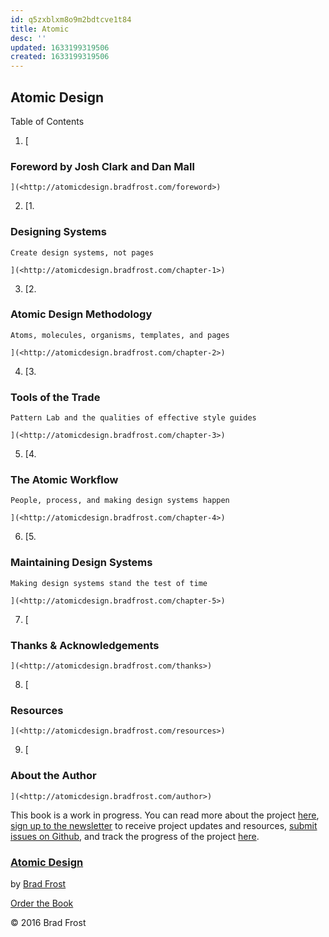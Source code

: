 ```yaml
---
id: q5zxblxm8o9m2bdtcve1t84
title: Atomic
desc: ''
updated: 1633199319506
created: 1633199319506
---
```

## Atomic Design

Table of Contents

1. \[

### Foreword by Josh Clark and Dan Mall

```
](<http://atomicdesign.bradfrost.com/foreword>)
```

2. \[1.

### Designing Systems

```
Create design systems, not pages

](<http://atomicdesign.bradfrost.com/chapter-1>)
```

3. \[2.

### Atomic Design Methodology

```
Atoms, molecules, organisms, templates, and pages

](<http://atomicdesign.bradfrost.com/chapter-2>)
```

4. \[3.

### Tools of the Trade

```
Pattern Lab and the qualities of effective style guides

](<http://atomicdesign.bradfrost.com/chapter-3>)
```

5. \[4.

### The Atomic Workflow

```
People, process, and making design systems happen

](<http://atomicdesign.bradfrost.com/chapter-4>)
```

6. \[5.

### Maintaining Design Systems

```
Making design systems stand the test of time

](<http://atomicdesign.bradfrost.com/chapter-5>)
```

7. \[

### Thanks & Acknowledgements

```
](<http://atomicdesign.bradfrost.com/thanks>)
```

8. \[

### Resources

```
](<http://atomicdesign.bradfrost.com/resources>)
```

9. \[

### About the Author

```
](<http://atomicdesign.bradfrost.com/author>)
```

This book is a work in progress. You can read more about the project [here](http://bradfrost.com/blog/post/atomic-design-book/), [sign up to the newsletter](http://atomicdesign.bradfrost.com/signup) to receive project updates and resources, [submit issues on Github](https://github.com/bradfrost/atomic-design/), and track the progress of the project [here](http://atomicdesign.bradfrost.com/timeline).

### [Atomic Design](http://atomicdesign.bradfrost.com/)

by [Brad Frost](http://bradfrost.com/)

[Order the Book](http://shop.bradfrost.com/)

© 2016 Brad Frost

